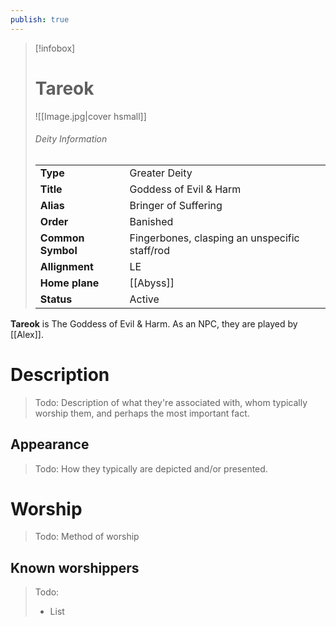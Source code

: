 ```yaml
---
publish: true
---
```


> [!infobox]  
> # Tareok
> ![[Image.jpg|cover hsmall]]  
> ###### Deity Information
> | | |  
> |---|---|  
> | **Type** | Greater Deity |
> | **Title** | Goddess of Evil & Harm |
> | **Alias** | Bringer of Suffering | 
> | **Order** | Banished |
> | **Common Symbol** | Fingerbones, clasping an unspecific staff/rod |
> | **Allignment** | LE |
> | **Home plane** | [[Abyss]] |
> | **Status** | Active |

**Tareok** is The Goddess of Evil & Harm. As an NPC, they are played by [[Alex]].
# Description
> Todo: Description of what they're associated with, whom typically worship them, and perhaps the most important fact.
## Appearance
> Todo: How they typically are depicted and/or presented.
# Worship
> Todo: Method of worship
## Known worshippers
> Todo: 
> - List

